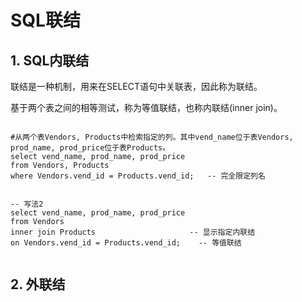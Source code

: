 # SQL联结

## 1. SQL内联结

联结是一种机制，用来在SELECT语句中关联表，因此称为联结。

基于两个表之间的相等测试，称为等值联结，也称内联结(inner join)。

```mysql

#从两个表Vendors, Products中检索指定的列。其中vend_name位于表Vendors, prod_name, prod_price位于表Products。
select vend_name, prod_name, prod_price 
from Vendors, Products 
where Vendors.vend_id = Products.vend_id;	-- 完全限定列名


-- 写法2
select vend_name, prod_name, prod_price
from Vendors
inner join Products						-- 显示指定内联结
on Vendors.vend_id = Products.vend_id;	  -- 等值联结


```

## 2. 外联结